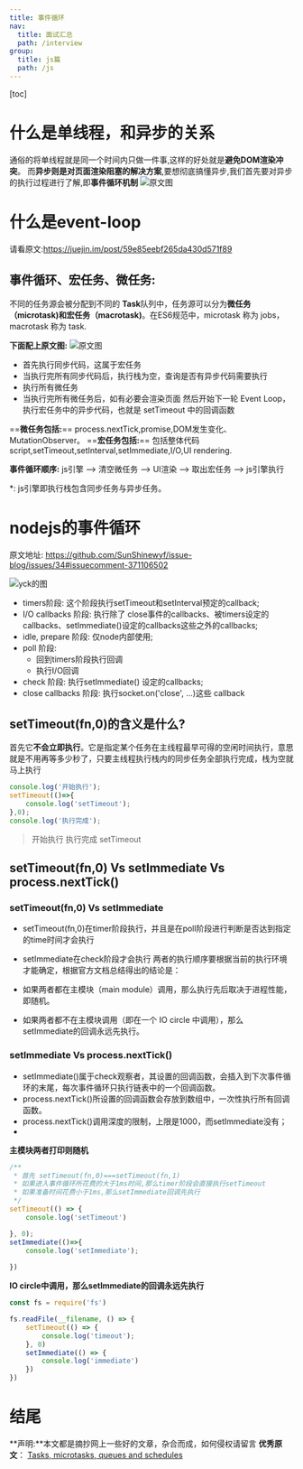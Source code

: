```yaml
---
title: 事件循环
nav:
  title: 面试汇总
  path: /interview
group:
  title: js篇
  path: /js
---
```


[toc]
# 什么是单线程，和异步的关系

通俗的将单线程就是同一个时间内只做一件事,这样的好处就是**避免DOM渲染冲突**。
而**异步则是对页面渲染阻塞的解决方案**,要想彻底搞懂异步,我们首先要对异步的执行过程进行了解,即**事件循环机制**
![原文图](https://user-gold-cdn.xitu.io/2017/11/21/15fdd88994142347?imageView2/0/w/1280/h/960/format/webp/ignore-error/1)

# 什么是event-loop
请看原文:https://juejin.im/post/59e85eebf265da430d571f89


## 事件循环、宏任务、微任务:
不同的任务源会被分配到不同的 **Task**队列中，任务源可以分为**微任务（microtask)**和**宏任务（macrotask)**。在ES6规范中，microtask 称为 jobs，macrotask 称为 task.

**下面配上原文图:**
![原文图](https://user-gold-cdn.xitu.io/2017/11/21/15fdcea13361a1ec?imageView2/0/w/1280/h/960/format/webp/ignore-error/1)

- 首先执行同步代码，这属于宏任务
- 当执行完所有同步代码后，执行栈为空，查询是否有异步代码需要执行
- 执行所有微任务
- 当执行完所有微任务后，如有必要会渲染页面
然后开始下一轮 Event Loop，执行宏任务中的异步代码，也就是 setTimeout 中的回调函数

==**微任务包括:**== process.nextTick,promise,DOM发生变化、MutationObserver。
==**宏任务包括:**== 包括整体代码script,setTimeout,setInterval,setImmediate,I/O,UI rendering.

**事件循环顺序:** js引擎  --> 清空微任务 --> UI渲染 --> 取出宏任务 --> js引擎执行

*: js引擎即执行栈包含同步任务与异步任务。
# nodejs的事件循环
原文地址: https://github.com/SunShinewyf/issue-blog/issues/34#issuecomment-371106502

![yck的图](https://user-gold-cdn.xitu.io/2018/11/13/1670c3fe3f9a5e2b?imageView2/0/w/1280/h/960/format/webp/ignore-error/1)

- timers阶段: 这个阶段执行setTimeout和setInterval预定的callback;
- I/O callbacks 阶段: 执行除了 close事件的callbacks、被timers设定的callbacks、setImmediate()设定的callbacks这些之外的callbacks;
- idle, prepare 阶段: 仅node内部使用;
- poll 阶段: 
  - 回到timers阶段执行回调
  - 执行I/O回调
- check 阶段: 执行setImmediate() 设定的callbacks;
- close callbacks 阶段: 执行socket.on('close', ...)这些 callback

## setTimeout(fn,0)的含义是什么?

首先它**不会立即执行**。它是指定某个任务在主线程最早可得的空闲时间执行，意思就是不用再等多少秒了，只要主线程执行栈内的同步任务全部执行完成，栈为空就马上执行
```javascript
console.log('开始执行');
setTimeout(()=>{
    console.log('setTimeout');
},0);
console.log('执行完成');

```
> 开始执行
> 执行完成
> setTimeout

## setTimeout(fn,0) Vs setImmediate Vs process.nextTick()

### setTimeout(fn,0) Vs setImmediate
- setTimeout(fn,0)在timer阶段执行，并且是在poll阶段进行判断是否达到指定的time时间才会执行
- setImmediate在check阶段才会执行
两者的执行顺序要根据当前的执行环境才能确定，根据官方文档总结得出的结论是：

- 如果两者都在主模块（main module）调用，那么执行先后取决于进程性能，即随机。
- 如果两者都不在主模块调用（即在一个 IO circle 中调用），那么setImmediate的回调永远先执行。
### setImmediate Vs process.nextTick()
- setImmediate()属于check观察者，其设置的回调函数，会插入到下次事件循环的末尾，每次事件循环只执行链表中的一个回调函数。
- process.nextTick()所设置的回调函数会存放到数组中，一次性执行所有回调函数。
- process.nextTick()调用深度的限制，上限是1000，而setImmediate没有；
- 
**主模块两者打印则随机**
```javascript
/**
 * 首先 setTimeout(fn,0)===setTimeout(fn,1)
 * 如果进入事件循环所花费的大于1ms时间,那么timer阶段会直接执行setTimeout
 * 如果准备时间花费小于1ms,那么setImmediate回调先执行
 */
setTimeout(() => {
    console.log('setTimeout')

}, 0);
setImmediate(()=>{
    console.log('setImmediate');
    
})
```
**IO circle中调用，那么setImmediate的回调永远先执行**
```javascript
const fs = require('fs')

fs.readFile(__filename, () => {
    setTimeout(() => {
        console.log('timeout');
    }, 0)
    setImmediate(() => {
        console.log('immediate')
    })
})
```

# 结尾
**声明:**本文都是摘抄网上一些好的文章，杂合而成，如何侵权请留言
**优秀原文**：
[Tasks, microtasks, queues and schedules](https://jakearchibald.com/2015/tasks-microtasks-queues-and-schedules/)